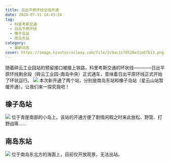 ```yaml
---
title: 日出平原环线全线开通
date: 2024-07-31 14:43:24
tag:
  - 科里考斯交通
  - 日出平原环线
  - 橡子岛站
  - 南岛东站
category:
  - 最新动态
cover: https://image.kivotosrailway.com/file/2c9ac1c70528e31e67b13.png
---
```

随着碎云工业园站的预留接口被接上铁路，科里考斯交通的环状线————日出平原环线剩余段（碎云工业园-南岛中央）正式通车，意味着日出平原环线正式开始了环状运行。
![](https://image.kivotosrailway.com/file/ebfa1f8badf331dcb9f96.png)
本次新开通了两个站，分别是南岛东站和橡子岛站（星云山站暂缓开通）。让我们来一探究竟吧！
## 橡子岛站
![](https://image.kivotosrailway.com/file/8f3f21c092d5b0d205dbd.png)
位于青崖南部的小岛上。该站的开通方便了剧情闲暇之时来此放松、野营、打野战等……
## 南岛东站
![](https://image.kivotosrailway.com/file/0faed7d950d13ac6a9857.png)
位于南岛东北方的海面上，目前仅开放观景，无法出站。
